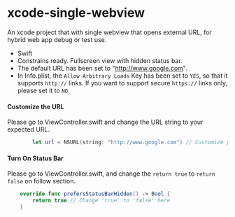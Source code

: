 # xcode-single-webview
An xcode project that with single webview that opens external URL, for hybrid web app debug or test use.

- Swift
- Constrains ready. Fullscreen view with hidden status bar.
- The default URL has been set to "http://www.google.com".
- In Info.plist, the `Allow Arbitrary Loads` Key has been set to `YES`, so that it supports `http://` links. If you want to support secure `https://` links only, please set it to `NO`.

#### Customize the URL
Please go to ViewController.swift and change the URL string to your expected URL.

```swift
        let url = NSURL(string: "http://www.google.com") // Customize your URL here
```

#### Turn On Status Bar
Please go to ViewController.swift, and change the `return true` to `return false` on follow section.

```swift
    override func prefersStatusBarHidden() -> Bool {
        return true // Change 'true' to 'false' here
    }
```
